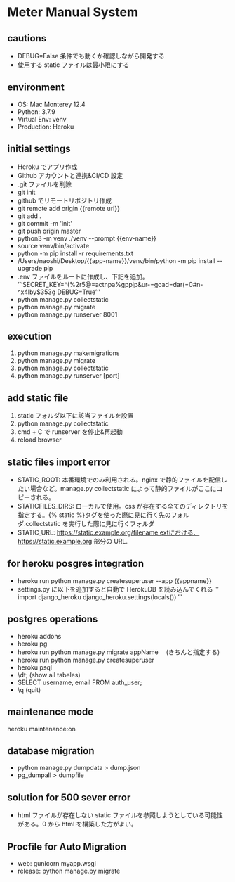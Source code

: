 # Meter Manual System

## cautions

- DEBUG=False 条件でも動くか確認しながら開発する
- 使用する static ファイルは最小限にする

## environment

- OS: Mac Monterey 12.4
- Python: 3.7.9
- Virtual Env: venv
- Production: Heroku

## initial settings

- Heroku でアプリ作成
- Github アカウントと連携&CI/CD 設定
- .git ファイルを削除
- git init
- github でリモートリポジトリ作成
- git remote add origin {{remote url}}
- git add .
- git commit -m 'init'
- git push origin master
- python3 -m venv ./venv --prompt {{env-name}}
- source venv/bin/activate
- python -m pip install -r requirements.txt
- /Users/naoshi/Desktop/{{app-name}}/venv/bin/python -m pip install --upgrade pip
- .env ファイルをルートに作成し、下記を追加。
  ’’’SECRET_KEY=^(%2r5@=actnpa%gppjp&ur-=goad=dar(=0#n-^x4lby$353g
  DEBUG=True’’’
- python manage.py collectstatic
- python manage.py migrate
- python manage.py runserver 8001

## execution

1. python manage.py makemigrations
2. python manage.py migrate
3. python manage.py collectstatic
4. python manage.py runserver [port]

## add static file

1. static フォルダ以下に該当ファイルを設置
2. python manage.py collectstatic
3. cmd + C で runserver を停止&再起動
4. reload browser

## static files import error

- STATIC_ROOT: 本番環境でのみ利用される。nginx で静的ファイルを配信したい場合など。manage.py collectstatic によって静的ファイルがここにコピーされる。
- STATICFILES_DIRS: ローカルで使用。css が存在する全てのディレクトリを指定する。{% static %}タグを使った際に見に行く先のフォルダ.collectstatic を実行した際に見に行くフォルダ
- STATIC_URL: https://static.example.org/filename.extにおける、https://static.example.org 部分の URL.

## for heroku posgres integration

- heroku run python manage.py createsuperuser --app {{appname}}
- settings.py に以下を追加すると自動で HerokuDB を読み込んでくれる
  ′′′
  import django_heroku
  django_heroku.settings(locals())
  ′′′

## postgres operations

- heroku addons
- heroku pg
- heroku run python manage.py migrate appName 　(きちんと指定する)
- heroku run python manage.py createsuperuser
- heroku psql
- \dt; (show all tabeles)
- SELECT username, email FROM auth_user;
- \q (quit)

## maintenance mode

heroku maintenance:on

## database migration

- python manage.py dumpdata > dump.json
- pg_dumpall > dumpfile

## solution for 500 sever error

- html ファイルが存在しない static ファイルを参照しようとしている可能性がある。0 から html を構築した方がよい。

## Procfile for Auto Migration

- web: gunicorn myapp.wsgi
- release: python manage.py migrate

